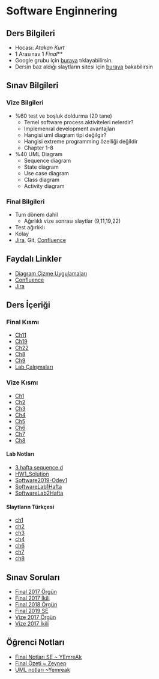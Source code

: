# Software Enginnering 

## Ders Bilgileri

- Hocası: *Atakan Kurt*
- 1 Arasınav 1 *Final***
- Google grubu için [buraya](https://groups.google.com/forum/#!forum/software2019) tıklayabilirsin.
- Dersin baz aldığı slaytların sitesi için [buraya](https://iansommerville.com/software-engineering-book/slides/)
 bakabilirsin

## Sınav Bilgileri

### Vize Bilgileri

- %60 test ve boşluk doldurma (20 tane)
  - Temel software process aktiviteleri nelerdir?
  - Implemenral development avantajları
  - Hangisi uml diagram tipi değilgir?
  - Hangisi extreme programming özelliği değildir
  - Chapter 1-8
- %40 UML Diagram
  - Sequence diagram
  - State diagram
  - Use case diagram
  - Class diagram
  - Activity diagram

### Final Bilgileri

- Tum dönem dahil
  - Ağırlıklı vize sonrası slaytlar (9,11,19,22)
- Test ağırlıklı
- Kolay
- [Jira], Git, [Confluence]

## Faydalı Linkler

- [Diagram Çizme Uygulamaları]
- [Confluence]
- [Jira]

[Confluence]: https://www.atlassian.com/software/confluence
[Jira]: https://www.atlassian.com/software/jira
[Diagram Çizme Uygulamaları]: https://www.lucidchart.com/
<!--Index-->


## Ders İçeriği


### Final Kısmı

- [Ch11](./Ders%20%C4%B0%C3%A7eri%C4%9Fi/Final%20K%C4%B1sm%C4%B1/Ch11.pdf)
- [Ch19](./Ders%20%C4%B0%C3%A7eri%C4%9Fi/Final%20K%C4%B1sm%C4%B1/Ch19.pdf)
- [Ch22](./Ders%20%C4%B0%C3%A7eri%C4%9Fi/Final%20K%C4%B1sm%C4%B1/Ch22.pdf)
- [Ch8](./Ders%20%C4%B0%C3%A7eri%C4%9Fi/Final%20K%C4%B1sm%C4%B1/Ch8.pdf)
- [Ch9](./Ders%20%C4%B0%C3%A7eri%C4%9Fi/Final%20K%C4%B1sm%C4%B1/Ch9.pdf)
- [Lab Çalışmaları](./Ders%20%C4%B0%C3%A7eri%C4%9Fi/Final%20K%C4%B1sm%C4%B1/Lab%20%C3%87al%C4%B1%C5%9Fmalar%C4%B1.pdf)

### Vize Kısmı

- [Ch1](./Ders%20%C4%B0%C3%A7eri%C4%9Fi/Vize%20K%C4%B1sm%C4%B1/Ch1.pdf)
- [Ch2](./Ders%20%C4%B0%C3%A7eri%C4%9Fi/Vize%20K%C4%B1sm%C4%B1/Ch2.pdf)
- [Ch3](./Ders%20%C4%B0%C3%A7eri%C4%9Fi/Vize%20K%C4%B1sm%C4%B1/Ch3.pdf)
- [Ch4](./Ders%20%C4%B0%C3%A7eri%C4%9Fi/Vize%20K%C4%B1sm%C4%B1/Ch4.pdf)
- [Ch5](./Ders%20%C4%B0%C3%A7eri%C4%9Fi/Vize%20K%C4%B1sm%C4%B1/Ch5.pdf)
- [Ch6](./Ders%20%C4%B0%C3%A7eri%C4%9Fi/Vize%20K%C4%B1sm%C4%B1/Ch6.pdf)
- [Ch7](./Ders%20%C4%B0%C3%A7eri%C4%9Fi/Vize%20K%C4%B1sm%C4%B1/Ch7.pdf)
- [Ch8](./Ders%20%C4%B0%C3%A7eri%C4%9Fi/Vize%20K%C4%B1sm%C4%B1/Ch8.pdf)

#### Lab Notları

- [3.hafta sequence d](./Ders%20%C4%B0%C3%A7eri%C4%9Fi/Vize%20K%C4%B1sm%C4%B1/Lab%20Notlar%C4%B1/3.hafta%20sequence%20d.pdf)
- [HW1_Solution](./Ders%20%C4%B0%C3%A7eri%C4%9Fi/Vize%20K%C4%B1sm%C4%B1/Lab%20Notlar%C4%B1/HW1_Solution.pdf)
- [Software2019-Odev1](./Ders%20%C4%B0%C3%A7eri%C4%9Fi/Vize%20K%C4%B1sm%C4%B1/Lab%20Notlar%C4%B1/Software2019-Odev1.pdf)
- [SoftwareLab1Hafta](./Ders%20%C4%B0%C3%A7eri%C4%9Fi/Vize%20K%C4%B1sm%C4%B1/Lab%20Notlar%C4%B1/SoftwareLab1Hafta.pdf)
- [SoftwareLab2Hafta](./Ders%20%C4%B0%C3%A7eri%C4%9Fi/Vize%20K%C4%B1sm%C4%B1/Lab%20Notlar%C4%B1/SoftwareLab2Hafta.pdf)

#### Slaytların Türkçesi

- [ch1](./Ders%20%C4%B0%C3%A7eri%C4%9Fi/Vize%20K%C4%B1sm%C4%B1/Slaytlar%C4%B1n%20T%C3%BCrk%C3%A7esi/ch1.pdf)
- [ch2](./Ders%20%C4%B0%C3%A7eri%C4%9Fi/Vize%20K%C4%B1sm%C4%B1/Slaytlar%C4%B1n%20T%C3%BCrk%C3%A7esi/ch2.pdf)
- [ch3](./Ders%20%C4%B0%C3%A7eri%C4%9Fi/Vize%20K%C4%B1sm%C4%B1/Slaytlar%C4%B1n%20T%C3%BCrk%C3%A7esi/ch3.pdf)
- [ch4](./Ders%20%C4%B0%C3%A7eri%C4%9Fi/Vize%20K%C4%B1sm%C4%B1/Slaytlar%C4%B1n%20T%C3%BCrk%C3%A7esi/ch4.pdf)
- [ch6](./Ders%20%C4%B0%C3%A7eri%C4%9Fi/Vize%20K%C4%B1sm%C4%B1/Slaytlar%C4%B1n%20T%C3%BCrk%C3%A7esi/ch6.pdf)
- [ch7](./Ders%20%C4%B0%C3%A7eri%C4%9Fi/Vize%20K%C4%B1sm%C4%B1/Slaytlar%C4%B1n%20T%C3%BCrk%C3%A7esi/ch7.pdf)
- [ch8](./Ders%20%C4%B0%C3%A7eri%C4%9Fi/Vize%20K%C4%B1sm%C4%B1/Slaytlar%C4%B1n%20T%C3%BCrk%C3%A7esi/ch8.pdf)

## Sınav Soruları

- [Final 2017 Örgün](./S%C4%B1nav%20Sorular%C4%B1/Final%202017%20%C3%96rg%C3%BCn.pdf)
- [Final 2017 İkili](./S%C4%B1nav%20Sorular%C4%B1/Final%202017%20%C4%B0kili.pdf)
- [Final 2018 Örgün](./S%C4%B1nav%20Sorular%C4%B1/Final%202018%20%C3%96rg%C3%BCn.pdf)
- [Final 2019 SE](./S%C4%B1nav%20Sorular%C4%B1/Final%202019%20SE.pdf)
- [Vize 2017 Örgün](./S%C4%B1nav%20Sorular%C4%B1/Vize%202017%20%C3%96rg%C3%BCn.pdf)
- [Vize 2017 İkili](./S%C4%B1nav%20Sorular%C4%B1/Vize%202017%20%C4%B0kili.pdf)

## Öğrenci Notları

- [Final Notları SE ~ YEmreAk](./%C3%96%C4%9Frenci%20Notlar%C4%B1/Final%20Notlar%C4%B1%20SE%20~%20YEmreAk.pdf)
- [Final Özeti ~ Zeynep](./%C3%96%C4%9Frenci%20Notlar%C4%B1/Final%20%C3%96zeti%20~%20Zeynep.pdf)
- [UML notları ~Yemreak](./%C3%96%C4%9Frenci%20Notlar%C4%B1/UML%20notlar%C4%B1%20~Yemreak.pdf)



<!--Index-->
